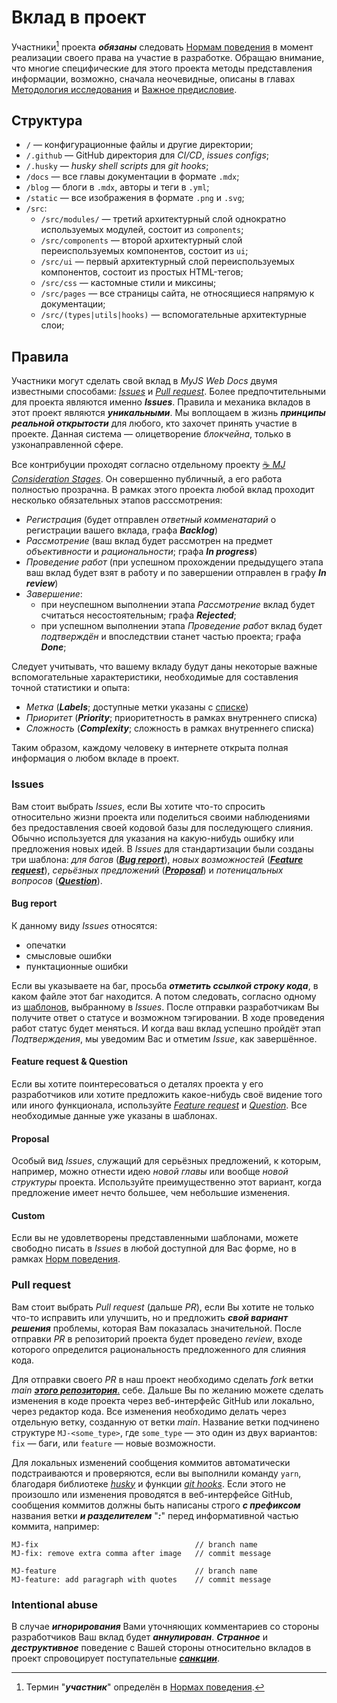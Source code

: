 # Вклад в проект

Участники[^1] проекта **_обязаны_** следовать [Нормам поведения](/CODE_OF_CONDUCT.md) в момент
реализации своего права на участие в разработке. Обращаю внимание, что многие специфические для
этого проекта методы представления информации, возможно, сначала неочевидные, описаны в главах
[Методология исследования](/Methodology.md) и [Важное предисловие](/Preface.md).

## Структура

-   `/` — конфигурационные файлы и другие директории;
-   `/.github` — GitHub директория для _CI/CD_, _issues configs_;
-   `/.husky` — _husky shell scripts_ для _git hooks_;
-   `/docs` — все главы документации в формате `.mdx`;
-   `/blog` — блоги в `.mdx`, авторы и теги в `.yml`;
-   `/static` — все изображения в формате `.png` и `.svg`;
-   `/src`:
    -   `/src/modules/` — третий архитектурный слой однократно используемых модулей, состоит из
        `components`;
    -   `/src/components` — второй архитектурный слой переиспользуемых компонентов, состоит из `ui`;
    -   `/src/ui` — первый архитектурный слой переиспользуемых компонентов, состоит из простых
        HTML-тегов;
    -   `/src/css` — кастомные стили и миксины;
    -   `/src/pages` — все страницы сайта, не относящиеся напрямую к документации;
    -   `/src/(types|utils|hooks)` — вспомогательные архитектурные слои;

## Правила

Участники могут сделать свой вклад в _MyJS Web Docs_ двумя известными способами:
[_Issues_](https://github.com/mjdocs/myJS/issues) и
[_Pull request_](https://github.com/mjdocs/myJS/pulls). Более предпочтительными для проекта являются
именно **_Issues_**. Правила и механика вкладов в этот проект являются **_уникальными_**. Мы
воплощаем в жизнь **_принципы реальной открытости_** для любого, кто захочет принять участие в
проекте. Данная система — олицетворение _блокчейна_, только в узконаправленной сфере.

Все контрибуции проходят согласно отдельному проекту
[☕ _MJ Consideration Stages_](https://github.com/orgs/mjdocs/projects/1). Он совершенно публичный,
а его работа полностью прозрачна. В рамках этого проекта любой вклад проходит несколько обязательных
этапов расссмотрения:

-   _Регистрация_ (будет отправлен _ответный комменатарий_ о регистрации вашего вклада, графа
    **_Backlog_**)
-   _Рассмотрение_ (ваш вклад будет рассмотрен на предмет _объективности_ и _рациональности_; графа
    **_In progress_**)
-   _Проведение работ_ (при успешном прохождении предыдущего этапа ваш вклад будет взят в работу и
    по завершении отправлен в графу **_In review_**)
-   _Завершение_:
    -   при неуспешном выполнении этапа _Рассмотрение_ вклад будет считаться несостоятельным; графа
        **_Rejected_**;
    -   при успешном выполнении этапа _Проведение работ_ вклад будет _подтверждён_ и впоследствии
        станет частью проекта; графа **_Done_**;

Следует учитывать, что вашему вкладу будут даны некоторые важные вспомогательные характеристики,
необходимые для составления точной статистики и опыта:

-   _Метка_ (**_Labels_**; доступные метки указаны с
    [списке](https://github.com/mjdocs/myJS/labels))
-   _Приоритет_ (**_Priority_**; приоритетность в рамках внутреннего списка)
-   _Сложность_ (**_Complexity_**; сложность в рамках внутреннего списка)

Таким образом, каждому человеку в интернете открыта полная информация о любом вкладе в проект.

### Issues

Вам стоит выбрать _Issues_, если Вы хотите что-то спросить относительно жизни проекта или поделиться
своими наблюдениями без предоставления своей кодовой базы для последующего слияния. Обычно
используется для указания на какую-нибудь ошибку или предложения новых идей. В _Issues_ для
стандартизации были созданы три шаблона: _для багов_
([**_Bug report_**](https://github.com/mjdocs/myJS/issues/new?assignees=&labels=bug&projects=&template=bug_report.md&title=Bug%3A+%5Byour+title%5D)),
_новых возможностей_
([**_Feature request_**](https://github.com/mjdocs/myJS/issues/new?assignees=&labels=enhancement&projects=&template=feature_request.md&title=Feature%3A+%5Byour+title%5D)),
_серьёзных предложений_
([**_Proposal_**](https://github.com/mjdocs/myJS/issues/new?assignees=&labels=huge+proposal&projects=&template=proposal.md&title=Proposal%3A+%5Byour+title%5D))
и _потеницальных вопросов_
([**_Question_**](https://github.com/mjdocs/myJS/issues/new?assignees=&labels=question&projects=&template=question.md&title=Question%3A+%5Bsubject%5D)).

#### Bug report

К данному виду _Issues_ относятся:

-   опечатки
-   смысловые ошибки
-   пунктационные ошибки

Если вы указываете на баг, просьба **_отметить ссылкой строку кода_**, в каком файле этот баг
находится. А потом следовать, согласно одному из
[шаблонов](https://github.com/mjdocs/myJS/issues/new/choose), выбранному в _Issues_. После отправки
разработчикам Вы получите ответ о статусе и возможном тэгировании. В ходе проведения работ статус
будет меняться. И когда ваш вклад успешно пройдёт этап _Подтверждения_, мы уведомим Вас и отметим
_Issue_, как завершённое.

#### Feature request & Question

Если вы хотите поинтересоваться о деталях проекта у его разработчиков или хотите предложить
какое-нибудь своё видение того или иного функционала, используйте
[_Feature request_](https://github.com/mjdocs/myJS/issues/new?assignees=&labels=enhancement&projects=&template=feature_request.md&title=Feature%3A+%5Byour+title%5D)
и
[_Question_](https://github.com/mjdocs/myJS/issues/new?assignees=&labels=question&projects=&template=question.md&title=Question%3A+%5Bsubject%5D).
Все необходимые данные уже указаны в шаблонах.

#### Proposal

Особый вид _Issues_, служащий для серьёзных предложений, к которым, например, можно отнести идею
_новой главы_ или вообще _новой структуры_ проекта. Используйте преимущественно этот вариант, когда
предложение имеет нечто большее, чем небольшие изменения.

#### Custom

Если вы не удовлетворены представленными шаблонами, можете свободно писать в _Issues_ в любой
доступной для Вас форме, но в рамках [Норм поведения](/CODE_OF_CONDUCT.md).

### Pull request

Вам стоит выбрать _Pull request_ (дальше _PR_), если Вы хотите не только что-то исправить или
улучшить, но и предложить **_свой вариант решения_** проблемы, которая Вам показалась значительной.
После отправки _PR_ в репозиторий проекта будет проведено _review_, входе которого определится
рациональность предложенного для слияния кода.

Для отправки своего _PR_ в наш проект необходимо сделать _fork_ ветки _main_
[**_этого репозитория_**.](https://github.com/denlove/myJS) себе. Дальше Вы по желанию можете
сделать изменения в коде проекта через веб-интерфейс GitHub или локально, через редактор кода. Все
изменения необходимо делать через отдельную ветку, созданную от ветки _main_. Название ветки
подчинено структуре `MJ-<some_type>`, где `some_type` — это один из двух вариантов: `fix` — баги,
или `feature` — новые возможности.

Для локальных изменений сообщения коммитов автоматически подстраиваются и проверяются, если вы
выполнили команду `yarn`, благодаря библиотеке [_husky_](https://typicode.github.io/husky/) и
функции [_git hooks_](https://git-scm.com/docs/githooks). Если этого не произошло или изменения
проводятся в веб-интерфейсе GitHub, сообщения коммитов должны быть написаны строго **_с префиксом_**
названия ветки **_и разделителем_** "**_:_**" перед информативной частью коммита, например:

```
MJ-fix                                   // branch name
MJ-fix: remove extra comma after image   // commit message

MJ-feature                               // branch name
MJ-feature: add paragraph with quotes    // commit message
```

### Intentional abuse

В случае **_игнорирования_** Вами уточняющих комментариев со стороны разработчиков Ваш вклад будет
**_аннулирован_**. **_Странное_** и **_деструктивное_** поведение с Вашей стороны относительно
вкладов в проект спровоцирует поступательные
[**_санкции_**](https://github.com/mjdocs/myJS/blob/main/CODE_OF_CONDUCT.md#%D0%BD%D0%B0%D1%80%D1%83%D1%88%D0%B5%D0%BD%D0%B8%D1%8F).

[^1]: Термин "**_участник_**" определён в [Нормах поведения](/CODE_OF_CONDUCT.md).
